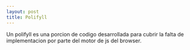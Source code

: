 ```yaml
---
layout: post 
title: Polifyll
---
```


Un polifyll es una porcion de codigo desarrollada para cubrir la falta de implementacion por parte del  motor de js del browser.  
